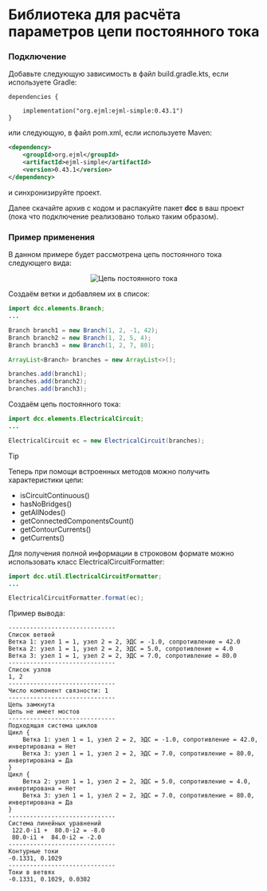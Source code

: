# Библиотека для расчёта параметров цепи постоянного тока

### Подключение

Добавьте следующую зависимость в файл build.gradle.kts, если используете Gradle:
```Gradle
dependencies {

	implementation("org.ejml:ejml-simple:0.43.1")
}
```
или следующую, в файл pom.xml, если используете Maven:
```XML
<dependency>
    <groupId>org.ejml</groupId>
    <artifactId>ejml-simple</artifactId>
    <version>0.43.1</version>
</dependency>
```
и синхронизируйте проект.

Далее скачайте архив с кодом и распакуйте пакет **dcc** в ваш проект (пока что подключение реализовано только таким образом).

### Пример применения
В данном примере будет рассмотрена цепь постоянного тока следующего вида:
<p align="center">
    <img src="https://github.com/user-attachments/assets/d5065a40-327b-47c3-b3b7-a7ac7f54fe1b" alt="Цепь постоянного тока">
</p>

Создаём ветки и добавляем их в список:
```Java
import dcc.elements.Branch;
...

Branch branch1 = new Branch(1, 2, -1, 42);
Branch branch2 = new Branch(1, 2, 5, 4);
Branch branch3 = new Branch(1, 2, 7, 80);

ArrayList<Branch> branches = new ArrayList<>();

branches.add(branch1);
branches.add(branch2);
branches.add(branch3);
```

Создаём цепь постоянного тока:
```Java
import dcc.elements.ElectricalCircuit;
...

ElectricalCircuit ec = new ElectricalCircuit(branches);
```

> [!TIP]
> Теперь при помощи встроенных методов можно получить характеристики цепи:
>
> - isCircuitContinuous()
> - hasNoBridges()
> - getAllNodes()
> - getConnectedComponentsCount()
> - getContourCurrents()
> - getCurrents()

Для получения полной информации в строковом формате можно использовать класс ElectricalCircuitFormatter:

```Java
import dcc.util.ElectricalCircuitFormatter;
...

ElectricalCircuitFormatter.format(ec);
```

Пример вывода:

```
------------------------------
Список ветвей
Ветка 1: узел 1 = 1, узел 2 = 2, ЭДС = -1.0, сопротивление = 42.0
Ветка 2: узел 1 = 1, узел 2 = 2, ЭДС = 5.0, сопротивление = 4.0
Ветка 3: узел 1 = 1, узел 2 = 2, ЭДС = 7.0, сопротивление = 80.0
------------------------------
Список узлов
1, 2
------------------------------
Число компонент связности: 1
------------------------------
Цепь замкнута
Цепь не имеет мостов
------------------------------
Подходящая система циклов
Цикл {
	Ветка 1: узел 1 = 1, узел 2 = 2, ЭДС = -1.0, сопротивление = 42.0, инвертирована = Нет
	Ветка 3: узел 1 = 1, узел 2 = 2, ЭДС = 7.0, сопротивление = 80.0, инвертирована = Да
}
Цикл {
	Ветка 2: узел 1 = 1, узел 2 = 2, ЭДС = 5.0, сопротивление = 4.0, инвертирована = Нет
	Ветка 3: узел 1 = 1, узел 2 = 2, ЭДС = 7.0, сопротивление = 80.0, инвертирована = Да
}
------------------------------
Система линейных уравнений
 122.0⋅i1 +  80.0⋅i2 = -8.0
 80.0⋅i1 +  84.0⋅i2 = -2.0
------------------------------
Контурные токи
-0.1331, 0.1029
------------------------------
Токи в ветвях
-0.1331, 0.1029, 0.0302
```

